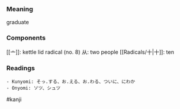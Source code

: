 ### Meaning

graduate

### Components

[[亠]]: kettle lid radical (no. 8) 从: two people [[Radicals/十|十]]: ten

### Readings

```
- Kunyomi: そっ.する、お.える、お.わる、ついに、にわか
- Onyomi: ソツ、シュツ
```

#kanji
